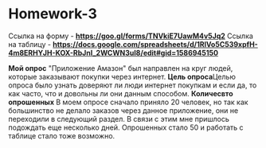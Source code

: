# Homework-3

Ссылка на форму - **https://goo.gl/forms/TNVkiE7UawM4v5Jq2**
Ссылка на таблицу - **https://docs.google.com/spreadsheets/d/1RlVo5C539xpfH-4m8ERHYJH-KOX-RbJnI_2WCWN3uI8/edit#gid=1586945150**

**Мой опрос** "Приложение Амазон" был направлен на круг людей, которые заказывают покупки через интернет. 
**Цель опроса**Целью опроса было узнать доверяют ли люди интернет покупкам и если да, то как часто, что и довольны ли они данным способом.
**Количесвто опрошенных** В моем опросе сначало приняло 20 человек, но так как большинство не делало заказов через данное приложение, они не переходили в следующий раздел. В связи с этим мне пришлось подождать еще несколько дней. Опрошенных стало 50 и работать с таблице стало тоже возможно.
